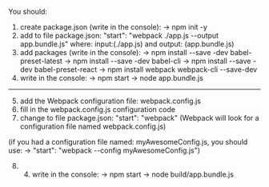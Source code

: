 You should:
1. create package.json (write in the console): -> npm init -y
2. add to file package.json: "start": "webpack ./app.js --output app.bundle.js"
where: input:(./app.js) and output: (app.bundle.js)
3. add packages (write in the console):
-> npm install --save -dev babel-preset-latest
-> npm install --save -dev babel-cli
-> npm install --save -dev babel-preset-react
-> npm install webpack webpack-cli --save-dev
4. write in the console:
-> npm start
-> node app.bundle.js
------------------------------------------------------------------------------
5. add the Webpack configuration file: webpack.config.js
6. fill in the webpack.config.js configuration code
7. change to file package.json: "start": "webpack"
(Webpack will look for a configuration file named webpack.config.js)

(if you had a configuration file named: myAwesomeConfig.js, you should use: -> "start": "webpack --config myAwesomeConfig.js")

8. 4. write in the console:
-> npm start
-> node build/app.bundle.js
